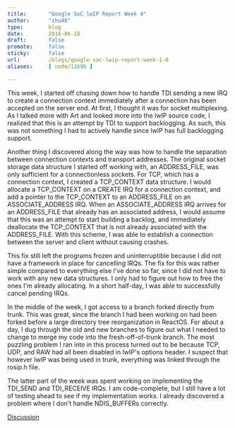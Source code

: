 ```yaml
---
title:       "Google SoC lwIP Report Week 4"
author:      "zhu48"
type:        blog
date:        2016-06-18
draft:       false
promote:     false
sticky:      false
url:         /blogs/google-soc-lwip-report-week-1-0
aliases:     [ node/11696 ]

---
```


<p>This week, I started off chasing down how to handle TDI sending a new IRQ to create a connection context immediately after a connection has been accepted on the server end. At first, I thought it was for socket multiplexing. As I talked more with Art and looked more into the lwIP source code, I realized that this is an attempt by TDI to support backlogging. As such, this was not something I had to actively handle since lwIP has full backlogging support.&nbsp;</p>
<p>Another thing I discovered along the way was how to handle the separation between connection contexts and transport addresses. The original socket storage data structure I started off working with, an ADDRESS_FILE, was only sufficient for a connectionless sockets. For TCP, which has a connection context, I created a TCP_CONTEXT data structure. I would allocate a TCP_CONTEXT on a CREATE IRQ for a connection context, and add a pointer to the TCP_CONTEXT to an ADDRESS_FILE on an ASSOCIATE_ADDRESS IRQ. When an ASSOCIATE_ADDRESS IRQ arrives for an ADDRESS_FILE that already has an associated address, I would assume that this was an attempt to start building a backlog, and immediately deallocate the TCP_CONTEXT that is not already associated with the ADDRESS_FILE. With this scheme, I was able to establish a connection between the server and client without causing crashes.&nbsp;</p>
<p>This fix still left the programs frozen and uninterruptible because I did not have a framework in place for cancelling IRQs. The fix for this was rather simple compared to everything else I've done so far, since I did not have to work with any new data structures. I only had to figure out how to free the ones I'm already allocating. In a short half-day, I was able to successfully cancel pending IRQs.&nbsp;</p>
<p>In the middle of the week, I got access to a branch forked directly from trunk. This was great, since the branch I had been working on had been forked before a large directory tree reorganization in ReactOS. For about a day, I dug through the old and new branches to figure out what I needed to change to merge my code into the fresh-off-of-trunk branch. The most puzzling problem I ran into in this process turned out to be because TCP, UDP, and RAW had all been disabled in lwIP's options header. I suspect that however lwIP was being used in trunk, everything was linked through the rosip.h file.&nbsp;</p>
<p>The latter part of the week was spent working on implementing the TDI_SEND and TDI_RECEIVE IRQs. I am code-complete, but I still have a lot of testing ahead to see if my implementation works. I already discovered a problem where I don't handle NDIS_BUFFERs correctly.&nbsp;</p>
<p><a href="https://www.reactos.org/forum/viewtopic.php?f=2&amp;t=15554">Discussion</a></p>


